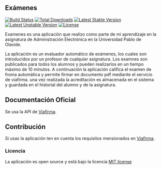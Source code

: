 ## Exámenes

[![Build Status](https://travis-ci.org/laravel/framework.svg)](https://travis-ci.org/laravel/framework)
[![Total Downloads](https://poser.pugx.org/laravel/framework/downloads.svg)](https://packagist.org/packages/laravel/framework)
[![Latest Stable Version](https://poser.pugx.org/laravel/framework/v/stable.svg)](https://packagist.org/packages/laravel/framework)
[![Latest Unstable Version](https://poser.pugx.org/laravel/framework/v/unstable.svg)](https://packagist.org/packages/laravel/framework)
[![License](https://poser.pugx.org/laravel/framework/license.svg)](https://packagist.org/packages/laravel/framework)

Examenes es una aplicación que realizo como parte de mi aprendizaje en la asignatura de Administración Electrónica en la Universidad Pablo de Olavide.

La aplicación es un evaluador automático de exámenes, los cuales son introducidos por un profesor de cualquier asignatura. Los examnes son publicados para todos los alumnos y pueden realizarlos en un tiempo máximo de 10 minutos. A continuación la aplicación califica el examen de froma automática y permite firmar en documento pdf mediante el servicio de viafirma. una vez realizada la acreditación es almacenada en el sistema y guardada en el historial del alumno y de la asignatura.

## Documentación Oficial

Se usa la API de [Viafirma](https://developers.viafirma.com).

## Contribución

Si usas la aplicación ten en cuenta los requisitos mensionados en  [Viafirma](https://developers.viafirma.com).

### Licencia

La aplicación es open source y está bajo la licencia  [MIT license](http://opensource.org/licenses/MIT)

